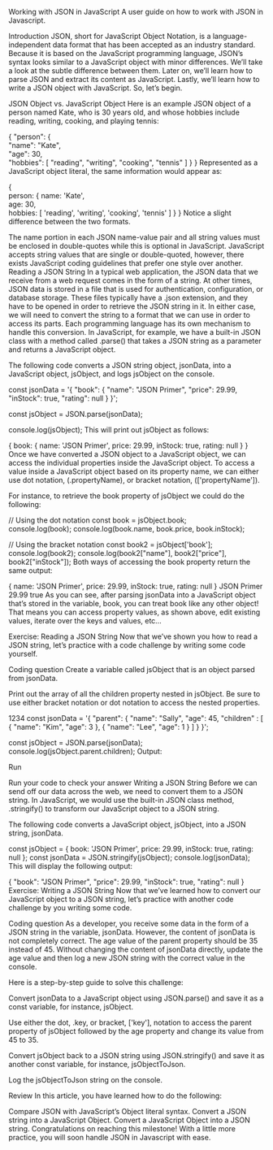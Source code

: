Working with JSON in JavaScript
A user guide on how to work with JSON in Javascript.

Introduction
JSON, short for JavaScript Object Notation, is a language-independent data format that has been accepted as an industry standard. Because it is based on the JavaScript programming language, JSON’s syntax looks similar to a JavaScript object with minor differences. We’ll take a look at the subtle difference between them. Later on, we’ll learn how to parse JSON and extract its content as JavaScript. Lastly, we’ll learn how to write a JSON object with JavaScript. So, let’s begin.

JSON Object vs. JavaScript Object
Here is an example JSON object of a person named Kate, who is 30 years old, and whose hobbies include reading, writing, cooking, and playing tennis:

{
  "person": {  
    "name": "Kate",  
    "age": 30,  
    "hobbies": [ "reading", "writing", "cooking", "tennis" ] 
  }
}
Represented as a JavaScript object literal, the same information would appear as:

{  
  person: {
    name: 'Kate',  
    age: 30,  
    hobbies: [ 'reading', 'writing', 'cooking', 'tennis' ] 
  }
}
Notice a slight difference between the two formats.

The name portion in each JSON name-value pair and all string values must be enclosed in double-quotes while this is optional in JavaScript.
JavaScript accepts string values that are single or double-quoted, however, there exists JavaScript coding guidelines that prefer one style over another.
Reading a JSON String
In a typical web application, the JSON data that we receive from a web request comes in the form of a string. At other times, JSON data is stored in a file that is used for authentication, configuration, or database storage. These files typically have a .json extension, and they have to be opened in order to retrieve the JSON string in it. In either case, we will need to convert the string to a format that we can use in order to access its parts. Each programming language has its own mechanism to handle this conversion. In JavaScript, for example, we have a built-in JSON class with a method called .parse() that takes a JSON string as a parameter and returns a JavaScript object.

The following code converts a JSON string object, jsonData, into a JavaScript object, jsObject, and logs jsObject on the console.

const jsonData = '{ "book": { "name": "JSON Primer", "price": 29.99, "inStock": true, "rating": null } }';
 
const jsObject = JSON.parse(jsonData);
 
console.log(jsObject);
This will print out jsObject as follows:

{
  book: { name: 'JSON Primer', price: 29.99, inStock: true, rating: null }
}
Once we have converted a JSON object to a JavaScript object, we can access the individual properties inside the JavaScript object. To access a value inside a JavaScript object based on its property name, we can either use dot notation, (.propertyName), or bracket notation, (['propertyName']).

For instance, to retrieve the book property of jsObject we could do the following:

// Using the dot notation
const book = jsObject.book;    
console.log(book);
console.log(book.name, book.price, book.inStock);
 
// Using the bracket notation
const book2 = jsObject['book'];
console.log(book2);
console.log(book2["name"], book2["price"], book2["inStock"]);
Both ways of accessing the book property return the same output:

{ name: 'JSON Primer', price: 29.99, inStock: true, rating: null }
JSON Primer 29.99 true
As you can see, after parsing jsonData into a JavaScript object that’s stored in the variable, book, you can treat book like any other object! That means you can access property values, as shown above, edit existing values, iterate over the keys and values, etc…

Exercise: Reading a JSON String
Now that we’ve shown you how to read a JSON string, let’s practice with a code challenge by writing some code yourself.

Coding question
Create a variable called jsObject that is an object parsed from jsonData.

Print out the array of all the children property nested in jsObject. Be sure to use either bracket notation or dot notation to access the nested properties.

1234
const jsonData = '{ "parent": { "name": "Sally", "age": 45, "children" : [ { "name": "Kim", "age": 3 }, { "name": "Lee", "age": 1 } ] } }';

const jsObject = JSON.parse(jsonData);
console.log(jsObject.parent.children);
Output:
 
Run


Run your code to check your answer
Writing a JSON String
Before we can send off our data across the web, we need to convert them to a JSON string. In JavaScript, we would use the built-in JSON class method, .stringify() to transform our JavaScript object to a JSON string.

The following code converts a JavaScript object, jsObject, into a JSON string, jsonData.

const jsObject = { book: 'JSON Primer', price: 29.99, inStock: true, rating: null };
const jsonData = JSON.stringify(jsObject);
console.log(jsonData);
This will display the following output:

{ "book": "JSON Primer", "price": 29.99, "inStock": true, "rating": null }
Exercise: Writing a JSON String
Now that we’ve learned how to convert our JavaScript object to a JSON string, let’s practice with another code challenge by you writing some code.

Coding question
As a developer, you receive some data in the form of a JSON string in the variable, jsonData. However, the content of jsonData is not completely correct. The age value of the parent property should be 35 instead of 45. Without changing the content of jsonData directly, update the age value and then log a new JSON string with the correct value in the console.

Here is a step-by-step guide to solve this challenge:

Convert jsonData to a JavaScript object using JSON.parse() and save it as a const variable, for instance, jsObject.

Use either the dot, .key, or bracket, ['key'], notation to access the parent property of jsObject followed by the age property and change its value from 45 to 35.

Convert jsObject back to a JSON string using JSON.stringify() and save it as another const variable, for instance, jsObjectToJson.

Log the jsObjectToJson string on the console.

Review
In this article, you have learned how to do the following:

Compare JSON with JavaScript’s Object literal syntax.
Convert a JSON string into a JavaScript Object.
Convert a JavaScript Object into a JSON string.
Congratulations on reaching this milestone! With a little more practice, you will soon handle JSON in Javascript with ease.